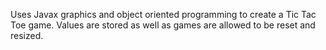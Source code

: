 Uses Javax graphics and object oriented programming to create a Tic Tac Toe game. Values are stored as well as games are allowed to be reset and resized. 
